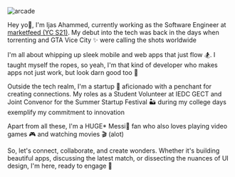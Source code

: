 
![arcade](https://github.com/ijuice-20/ijuice-20/assets/68854082/1d451352-b333-42b3-9f29-b85884b51ef9)
<!--![pixel-jeff-blade-runner-v2](https://github.com/ijuice-20/ijuice-20/assets/68854082/a2c4605c-452e-485d-90fd-d948e4816ad6)
![54599963251bc003943e604cb9a1d15c-min](https://github.com/ijuice-20/ijuice-20/assets/68854082/9cee58d7-997a-4b57-9da7-b06d982aa0c2)-->



Hey yo🤘, I'm Ijas Ahammed, currently working as the Software Engineer at [marketfeed (YC S21)](https://www.marketfeed.com/).
My debut into the tech was back in the days when torrenting and GTA Vice City ✨ were calling the shots worldwide 

I'm all about whipping up sleek mobile and web apps that just flow 🏂. I taught myself the ropes, so yeah, I'm that kind of developer who makes apps not just work, but look darn good too 🎯

Outside the tech realm, I'm a startup 🪫 aficionado with a penchant for creating connections. My roles as a Student Volunteer at IEDC GECT and Joint Convenor for the Summer Startup Festival 🏜️ during my college days exemplify my commitment to innovation

Apart from all these, I'm a HUGE* Messi🐐 fan who also loves playing video games 🎮 and watching movies 🎬 (alot)

So, let's connect, collaborate, and create wonders. Whether it's building beautiful apps, discussing the latest match, or dissecting the nuances of UI design, I'm here, ready to engage 🍻
